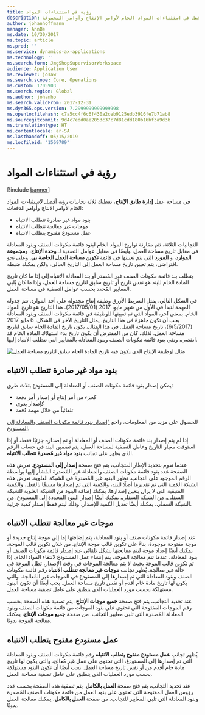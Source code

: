```yaml
---
title: رؤية في استثناءات المواد
description: يوضح هذا الموضوع كيفية الحصول على رؤية أفضل في استثناءات المواد الخام لأوامر الإنتاج وأوامر المجموعة.
author: johanhoffmann
manager: AnnBe
ms.date: 10/30/2017
ms.topic: article
ms.prod: ''
ms.service: dynamics-ax-applications
ms.technology: ''
ms.search.form: JmgShopSupervisorWorkspace
audience: Application User
ms.reviewer: josaw
ms.search.scope: Core, Operations
ms.custom: 1705903
ms.search.region: Global
ms.author: johanho
ms.search.validFrom: 2017-12-31
ms.dyn365.ops.version: 7.2999999999999998
ms.openlocfilehash: c7a5cc4f6c6f430a2ceb9125edb3916fe7b71ab8
ms.sourcegitcommit: 9d4c7edd0ae2053c37c7d81cdd180b16bf3a9d3b
ms.translationtype: HT
ms.contentlocale: ar-SA
ms.lasthandoff: 05/15/2019
ms.locfileid: "1569789"
---
```

# <a name="visibility-into-material-exceptions"></a>رؤية في استثناءات المواد

[!include [banner](../includes/banner.md)]

في مساحة عمل **إدارة طابق الإنتاج**، تعطيك ثلاثة تجانبات رؤية أفضل لاستثناءت المواد الخام لأوامر الانتاج وأوامر الدفعات:

- بنود مواد غير صادرة تتطلب الانتباه
- موجات غير معالجة تتطلب الانتباه
- عمل مستودع مفتوح يتطلب الانتباه

للتجانبات الثلاثة، تتم مقارنة تواريخ المواد الخام لبنود قائمة مكونات الصنف وبنود المعادلة في مقابل تاريخ مساحة العمل، وأيضًا في مقابل عوامل التصفية لـ **وحدة الإنتاج**، و**مجموعة الموارد**، و **المورد** التي يتم تعيينها في قائمة **تكوين مساحة العمل الخاصة بي**. وعلى نحو افتراضي، يتم تعيين تاريخ مساحة العمل إلى التاريخ الحالي، ولكن يمكنك ضبطه.

يتطلب بند قائمة مكونات الصنف غير المُصدر أو بند المعادلة الانتباه إلى إذا ما كان تاريخ المادة الخام للبند هو نفس تاريخ أو تاريخ سابق لتاريخ مساحة العمل، وإذا ما كان يُلبي المعايير المُحدد بحسب عوامل التصفية في مساحة العمل.

في الشكل التالي، يمثل الشريط الأزرق وظيفة إنتاج مجدولة على أحد الموارد. تتم جدولة المهمة لتبدأ في الأول من شهر مايو، 2017 (2017/05/01). هذا التاريخ هو تاريخ المواد الخام. بمعنى آخر، المواد التي تم تعيينها للوظيفة في قائمة مكونات الصنف وبنود المعادلة يجب أن تكون جاهزة في هذا التاريخ. يمثل التاريخ الآخر في الشكل، 6 مايو 2017 (6/5/2017)، تاريخ مساحة العمل. في هذا المثال، يكون تاريخ المادة الخام سابق لتاريخ مساحة العمل. لذلك، كان من المفترض أن يكون تاريخ بدء استهلاك المادة الخام قد انقضى، وتفي بنود قائمة مكونات الصنف وبنود المعادلة بالمعايير التي تتطلب الانتباه إليها.

![مثال لوظيفة الإنتاج الذي يكون فيه تاريخ المادة الخام سابق لتاريخ مساحة العمل](./media/improved-visibility.png)

## <a name="unreleased-material-lines-needing-attention"></a>بنود مواد غير صادرة تتطلب الانتباه

يمكن إصدار بنود قائمة مكونات الصنف أو المعادلة إلى المستودع بثلاث طرق:

- كجزء من أمر إنتاج أو إصدار أمر دفعة
- كإصدار يدوي
- تلقائياً من خلال مهمة دُفعة

للحصول على مزيد من المعلومات، راجع ["إصدار بنود قائمة مكونات الصنف والمعادلة إلى المستودع](releasing-bom-and-formula-lines-to-warehouse.md). 

إذا لم يتم إصدار بند قائمة مكونات الصنف أو المعادلة أو تم إصداره جزئيًا فقط، أو إذا استوفت معيار التاريخ وعامل التصفية لمساحة العمل، يتم تضمين البند في حساب الرقم الذي يظهر على تجانب **بنود مواد غير مُصدرة تتطلب الانتباه**.

عندما تقوم بتحديد الإطار المتجانب، يتم فتح صفحة **إصدار إلى المستودع**. تعرض هذه الصفحة عدد بنود قائمة مكونات الصنف والمعادلة غير المُصدرة المُشار إليها بواسطة الرقم الموجود على التجانب. تظهر البنود غير المُصدرة في الشبكة العلوية. تعرض هذه الشبكة الكمية التي تم تقديرها أصلًا للبند، والكمية التي تم إصدارها مسبقًا بالفعل، والكمية المتبقية التي لا يزال يتعين إصدارها. يمكنك إضافة البنود من الشبكة العلوية للشبكة السفلى. من الشبكة السفلي، يمكنك أيضًا إصدار البنود المحددة إلى المستودع. من الشبكة السفلي، يمكنك أيضًا تعديل الكمية للإصدار، وذلك ليتم فقط إصدار كمية جزئية.

## <a name="unprocessed-waves-needing-attention"></a>موجات غير معالجة تتطلب الانتباه

عند إصدار قائمة مكونات صنف أو بنود المعادلة، يتم إضافتها إما إلى موجة إنتاج جديدة أو موجة مفتوحة موجودة، بناءً على تكوين قالب موجة الإنتاج. من خلال تكوين قالب الموجة، يمكنك أيضًا إعداد موجة ليتم معالجتها بشكل تلقائي عند إصدار قائمة مكونات الصنف أو بنود المعادلة. عندما تتم معالجة الموجة، يتم إنشاء عمل المستودع لانتقاء المواد الخام. إذا تم تكوين قالب الموجة بحيث لا يتم معالجة الموجات في وقت الإصدار، تظل الموجة في حالة غير معالجة. يُظهر تجانب **‏‫موجات غير معالجة تتطلب الانتباه‬** رقم قائمة مكونات الصنف وبنود المعادلة التي تم إصدارها إلى المستودع في الموجات غير المُعالجة، والتي يكون لها تاريخ مادة خام أقدم أو نفس تاريخ مساحة العمل. يجب أيضًا أن تكون البنود مستهلكة بحسب مورد العمليات الذي ينطبق على عامل تصفية مساحة العمل.

عند تحديد التجانب، يتم فتح صفحة **جميع موجات الإنتاج**. يتم تصفية هذه الصفحة بحسب رقم الموجات المفتوحة التي تحتوى على بنود الموجات من قائمة مكونات الصنف وبنود المعادلة المُصدرة التي تلبي معايير التجانب. من صفحة **جميع موجات الإنتاج**، يمكنك معالجة الموجة يدويًا.

## <a name="open-warehouse-work-needing-attention"></a>عمل مستودع مفتوح يتطلب الانتباه

يُظهر تجانب **‏‫‏‫عمل مستودع مفتوح يتطلب الانتباه‬‬** رقم قائمة مكونات الصنف وبنود المعادلة التي تم إصدارها إلى المستودع، التي تحتوي على عمل غير مُعالج، والتي يكون لها تاريخ مادة خام أقدم من أو نفس تاريخ مساحة العمل. يجب أيضًا أن تكون البنود مستهلكة بحسب مورد العمليات الذي ينطبق على عامل تصفية مساحة العمل.

عند تحديد التجانب، يتم فتح صفحة **العمل بالكامل**. يتم تصفية هذه الصفحة بحسب عدد رؤوس العمل المفتوحة التي تحتوى على بنود العمل من قائمة مكونات الصنف المُصدرة وبنود المعادلة التي تلبي المعايير للتجانب. من صفحة **العمل بالكامل**، يمكنك معالجة العمل يدويًا.
